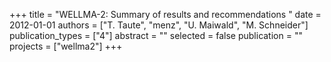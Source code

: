 +++
title = "WELLMA-2: Summary of results and recommendations "
date = 2012-01-01
authors = ["T. Taute", "menz", "U. Maiwald", "M. Schneider"]
publication_types = ["4"]
abstract = ""
selected = false
publication = ""
projects = ["wellma2"]
+++

